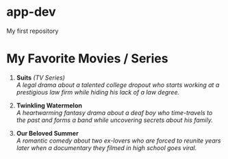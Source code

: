 # app-dev
My first repository

# My Favorite Movies / Series  

1. **Suits** *(TV Series)*  
   *A legal drama about a talented college dropout who starts working at a prestigious law firm while hiding his lack of a law degree.*  

2. **Twinkling Watermelon**  
   *A heartwarming fantasy drama about a deaf boy who time-travels to the past and forms a band while uncovering secrets about his family.*  

3. **Our Beloved Summer**  
   *A romantic comedy about two ex-lovers who are forced to reunite years later when a documentary they filmed in high school goes viral.*  
